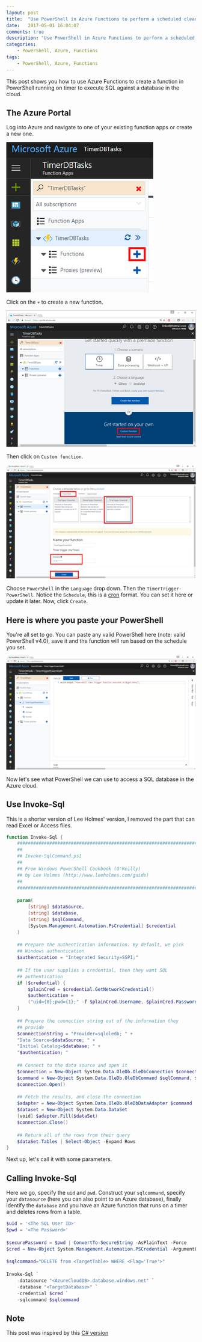```yaml
---
layout: post
title:  "Use PowerShell in Azure Functions to perform a scheduled clean-up task"
date:   2017-05-01 16:04:07
comments: true
description: "Use PowerShell in Azure Functions to perform a scheduled clean-up task"
categories: 
    - PowerShell, Azure, Functions
tags: 
    - PowerShell, Azure, Functions
---
```


This post shows you how to use Azure Functions to create a function in PowerShell running on timer to execute SQL against a database in the cloud.

## The Azure Portal
Log into Azure and navigate to one of your existing function apps or create a new one.

![](/images/posts/FunctionAppsList.png)

Click on the `+` to create a new function.

![](/images/posts/FunctionAppCustomFunction.png)

Then click on `Custom function`.

![](/images/posts/FunctionAppDetail.png)

Choose `PowerShell` in the `Language` drop down. Then the `TimerTrigger-PowerShell`. Notice the `Schedule`, this is a [cron](https://en.wikipedia.org/wiki/Cron#Overview) format. You can set it here or update it later. Now, click `Create`.

## Here is where you paste your PowerShell

You're all set to go. You can paste any valid PowerShell here (note: valid PowerShell v4.0), save it and the function will run based on the schedule you set.

![](/images/posts/FunctionAppsScript.png)

Now let's see what PowerShell we can use to access a SQL database in the Azure cloud.

## Use Invoke-Sql
This is a shorter version of Lee Holmes' version, I removed the part that can read Excel or Access files.

```powershell
function Invoke-Sql {
    ##############################################################################
    ##
    ## Invoke-SqlCommand.ps1
    ##
    ## From Windows PowerShell Cookbook (O'Reilly)
    ## by Lee Holmes (http://www.leeholmes.com/guide)
    ##
    ##############################################################################

    param(
        [string] $dataSource,
        [string] $database,
        [string] $sqlCommand,
        [System.Management.Automation.PsCredential] $credential
    )

    ## Prepare the authentication information. By default, we pick
    ## Windows authentication
    $authentication = "Integrated Security=SSPI;"

    ## If the user supplies a credential, then they want SQL
    ## authentication
    if ($credential) {
        $plainCred = $credential.GetNetworkCredential()
        $authentication = 
        ("uid={0};pwd={1};" -f $plainCred.Username, $plainCred.Password)
    }

    ## Prepare the connection string out of the information they
    ## provide
    $connectionString = "Provider=sqloledb; " + 
    "Data Source=$dataSource; " + 
    "Initial Catalog=$database; " + 
    "$authentication; "

    ## Connect to the data source and open it
    $connection = New-Object System.Data.OleDb.OleDbConnection $connectionString
    $command = New-Object System.Data.OleDb.OleDbCommand $sqlCommand, $connection
    $connection.Open()

    ## Fetch the results, and close the connection
    $adapter = New-Object System.Data.OleDb.OleDbDataAdapter $command
    $dataset = New-Object System.Data.DataSet
    [void] $adapter.Fill($dataSet)
    $connection.Close()

    ## Return all of the rows from their query
    $dataSet.Tables | Select-Object -Expand Rows
}
```
Next up, let's call it with some parameters.

## Calling Invoke-Sql
Here we go, specify the `uid` and `pwd`. Construct your `sqlcommand`, specify your `datasource` (here you can also point to an Azure database), finally identify the `database` and you have an Azure function that runs on a timer and deletes rows from a table.

```powershell
$uid = '<The SQL User ID>'
$pwd = '<The Password>'

$securePassword = $pwd | ConvertTo-SecureString -AsPlainText -Force
$cred = New-Object System.Management.Automation.PSCredential -ArgumentList $uid, $securePassword

$sqlcommand="DELETE from <TargetTable> WHERE <Flag='True'>"

Invoke-Sql `
    -datasource "<AzureCloudDB>.database.windows.net" `
    -database "<TargetDatabase>" `
    -credential $cred `
    -sqlcommand $sqlcommand
```

## Note
This post was inspired by this [C# version](https://docs.microsoft.com/en-us/azure/azure-functions/functions-scenario-database-table-cleanup)